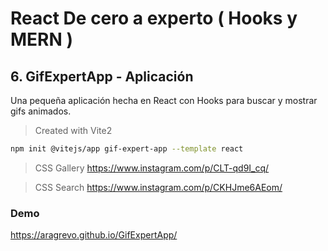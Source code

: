 # React De cero a experto ( Hooks y MERN )

## 6. GifExpertApp - Aplicación

Una pequeña aplicación hecha en React con Hooks para buscar y mostrar gifs animados.

> Created with Vite2

```sh
npm init @vitejs/app gif-expert-app --template react
```

> CSS Gallery
> https://www.instagram.com/p/CLT-qd9I_cq/

> CSS Search
> https://www.instagram.com/p/CKHJme6AEom/

### Demo
https://aragrevo.github.io/GifExpertApp/
